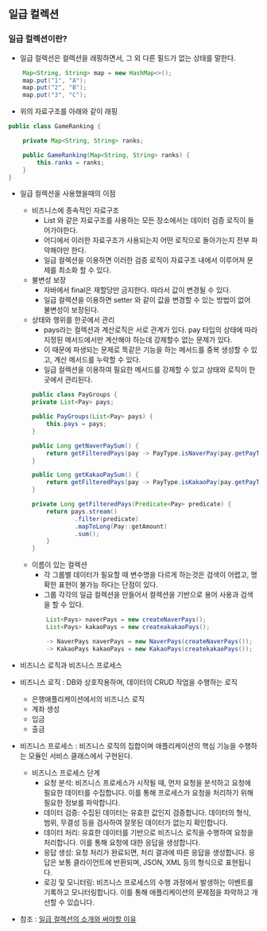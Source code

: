 일급 컬렉션
---------------

### 일급 컬렉션이란?
* 일급 컬렉션은 컬렉션을 래핑하면서, 그 외 다른 필드가 없는 상태를 말한다.
```java
    Map<String, String> map = new HashMap<>();
    map.put("1", "A");
    map.put("2", "B");
    map.put("3", "C");
``` 
* 위의 자료구조를 아래와 같이 래핑
```java
public class GameRanking {

    private Map<String, String> ranks;

    public GameRanking(Map<String, String> ranks) {
        this.ranks = ranks;
    }
}
```
* 일급 컬렉션을 사용했을때의 이점
  * 비즈니스에 종속적인 자료구조
    * List<String> 와 같은 자료구조를 사용하는 모든 장소에서는 데이터 검증 로직이 들어가야한다.
    * 어디에서 이러한 자료구조가 사용되는지 어떤 로직으로 돌아가는지 전부 파악해야만 한다.
    * 일급 컬렉션을 이용하면 이러한 검증 로직이 자료구조 내에서 이루어져 문제를 최소화 할 수 있다.
  * 불변성 보장
    * 자바에서 final은 재할당만 금지한다. 따라서 값이 변경될 수 있다.
    * 일급 컬렉션을 이용하면 setter 와 같이 값을 변경할 수 있는 방법이 없어 불변성이 보장된다.
  * 상태와 행위를 한곳에서 관리
    * pays라는 컬렉션과 계산로직은 서로 관계가 있다. pay 타입의 상태에 따라 지정된 메서드에서만 계산해야 하는데 강제할수 없는 문제가 있다.
    * 이 때문에 파생되는 문제로 똑같은 기능을 하는 메서드를 중복 생성할 수 있고, 계산 메서드를 누락할 수 있다.
    * 일급 컬렉션을 이용하여 필요한 메서드를 강제할 수 있고 상태와 로직이 한곳에서 관리된다.
    ```java
    public class PayGroups {
    private List<Pay> pays;

    public PayGroups(List<Pay> pays) {
        this.pays = pays;
    }

    public Long getNaverPaySum() {
        return getFilteredPays(pay -> PayType.isNaverPay(pay.getPayType()));
    }

    public Long getKakaoPaySum() {
        return getFilteredPays(pay -> PayType.isKakaoPay(pay.getPayType()));
    }

    private Long getFilteredPays(Predicate<Pay> predicate) {
        return pays.stream()
                .filter(predicate)
                .mapToLong(Pay::getAmount)
                .sum();
        }
    }
    ``` 
  * 이름이 있는 컬렉션
    * 각 그룹별 데이터가 필요할 때 변수명을 다르게 하는것은 검색이 어렵고, 명확한 표현이 불가능 하다는 단점이 있다.
    * 그룹 각각의 일급 컬렉션을 만들어서 컬렉션을 기반으로 용어 사용과 검색을 할 수 있다.
    ```java
        List<Pays> naverPays = new createNaverPays();
        List<Pays> kakaoPays = new createakakaoPays();
    
        -> NaverPays naverPays = new NaverPays(createNaverPays());
        -> KakaoPays kakaoPays = new KakaoPays(createkakaoPays());
    ```     

* 비즈니스 로직과 비즈니스 프로세스
* 비즈니스 로직 : DB와 상호작용하며, 데이터의 CRUD 작업을 수행하는 로직
  * 은행애플리케이션에서의 비즈니스 로직
  * 계좌 생성
  * 입금
  * 출금
* 비즈니스 프로세스 : 비즈니스 로직의 집합이며 애플리케이션의 핵심 기능을 수행하는 모듈인 서비스 클래스에서 구현된다.
  * 비즈니스 프로세스 단계
    * 요청 분석: 비즈니스 프로세스가 시작될 때, 먼저 요청을 분석하고 요청에 필요한 데이터를 수집합니다. 이를 통해 프로세스가 요청을 처리하기 위해 필요한 정보를 파악합니다.
    * 데이터 검증: 수집된 데이터는 유효한 값인지 검증합니다. 데이터의 형식, 범위, 무결성 등을 검사하여 잘못된 데이터가 없는지 확인합니다.
    * 데이터 처리: 유효한 데이터를 기반으로 비즈니스 로직을 수행하여 요청을 처리합니다. 이를 통해 요청에 대한 응답을 생성합니다.
    * 응답 생성: 요청 처리가 완료되면, 처리 결과에 따른 응답을 생성합니다. 응답은 보통 클라이언트에 반환되며, JSON, XML 등의 형식으로 표현됩니다. 
    * 로깅 및 모니터링: 비즈니스 프로세스의 수행 과정에서 발생하는 이벤트를 기록하고 모니터링합니다. 이를 통해 애플리케이션의 문제점을 파악하고 개선할 수 있습니다.

* 참조 : [일급 컬렉션의 소개와 써야할 이유](https://jojoldu.tistory.com/412)
